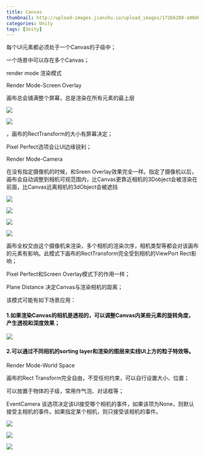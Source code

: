 ```yaml
---
title: Canvas
thumbnail: http://upload-images.jianshu.io/upload_images/17266280-a90d6e33192f545a?imageMogr2/auto-orient/strip%7CimageView2/2/w/1240
categories: Unity
tags: [Unity]
---
```


每个UI元素都必须处于一个Canvas的子级中；

一个场景中可以存在多个Canvas；

render mode 渲染模式

Render Mode-Screen Overlay

画布总会铺满整个屏幕，总是渲染在所有元素的最上层

![](http://upload-images.jianshu.io/upload_images/17266280-a90d6e33192f545a?imageMogr2/auto-orient/strip%7CimageView2/2/w/1240)  

  

![](http://upload-images.jianshu.io/upload_images/17266280-f277612a083a438b.png?imageMogr2/auto-orient/strip%7CimageView2/2/w/1240)  

，画布的RectTransform的大小有屏幕决定；

Pixel Perfect选项会让UI边缘锐利；

Render Mode-Camera

在没有指定摄像机的时候，和Sreen
Overlay效果完全一样。指定了摄像机以后，画布会自动调整到相机可视范围内，比Canvas更靠近相机的3Dobject会被渲染在前面，比Canvas远离相机的3dObject会被遮挡

  

![](http://upload-images.jianshu.io/upload_images/17266280-09e01122123aae22.png?imageMogr2/auto-orient/strip%7CimageView2/2/w/1240)  

  

![](http://upload-images.jianshu.io/upload_images/17266280-7f674c8e88edbcba.png?imageMogr2/auto-orient/strip%7CimageView2/2/w/1240)  

  

![](http://upload-images.jianshu.io/upload_images/17266280-32bd755b18812652.png?imageMogr2/auto-orient/strip%7CimageView2/2/w/1240)  

  

![](http://upload-images.jianshu.io/upload_images/17266280-10edc5778fa5329a.png?imageMogr2/auto-orient/strip%7CimageView2/2/w/1240)  

画布全权交由这个摄像机来渲染，多个相机的渲染次序，相机类型等都会对该画布的元素有影响。此模式下画布的RectTransform完全受到相机的ViewPort
Rect影响；

Pixel Perfect和Screen Overlay模式下的作用一样；

Plane Distance 决定Canvas与渲染相机的距离；

该模式可能有如下场景应用：

#### 1.如果渲染Canvas的相机是透视的，可以调整Canvas内某些元素的旋转角度，产生透视和深度效果；

  

![](http://upload-images.jianshu.io/upload_images/17266280-5e73315232471dc3.png?imageMogr2/auto-orient/strip%7CimageView2/2/w/1240)  

#### 2.可以通过不同相机的sorting layer和渲染的图层来实线UI上方的粒子特效等。

Render Mode-World Space

画布的Rect Transform完全自由，不受任何约束，可以自行设置大小、位置；

可以放置于物体的子级，常用作气泡、对话框等；

EventCamera 该选项决定该UI接受哪个相机的事件，如果该项为None，则默认接受主相机的事件。如果指定某个相机，则只接受该相机的事件。

  

![](http://upload-images.jianshu.io/upload_images/17266280-777fdce8d0f4214a.png?imageMogr2/auto-orient/strip%7CimageView2/2/w/1240)  

![](http://upload-images.jianshu.io/upload_images/17266280-4fd33b946b8efdb2.png?imageMogr2/auto-orient/strip%7CimageView2/2/w/1240)  

![](http://upload-images.jianshu.io/upload_images/17266280-c99766f1318214e1.png?imageMogr2/auto-orient/strip%7CimageView2/2/w/1240)  

